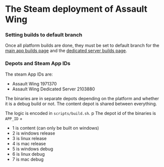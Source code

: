 # The Steam deployment of Assault Wing

### Setting builds to default branch

Once all platform builds are done, they must be set to default branch
for the [main app builds page](https://partner.steamgames.com/apps/builds/1971370)
and the [dedicated server builds page](https://partner.steamgames.com/apps/builds/2103880).

### Depots and Steam App IDs

The steam App IDs are:
- Assault Wing 1971370
- Assault Wing Dedicated Server 2103880

The binaries are in separate depots depending on the platform and whether it is
a debug build or not. The content depot is shared between everything.

The logic is encoded in `scripts/build.sh`.
p
The depot id of the binaries is `APP_ID` +
- 1 is content (can only be built on windows)
- 2 is windows release
- 3 is linux release
- 4 is mac release
- 5 is windows debug
- 6 is linux debug
- 7 is mac debug
